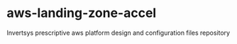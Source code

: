 # aws-landing-zone-accel
Invertsys prescriptive aws platform design and configuration files repository
